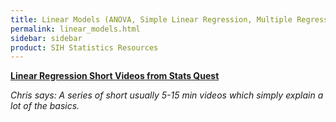 ```yaml
---
title: Linear Models (ANOVA, Simple Linear Regression, Multiple Regression, etc)
permalink: linear_models.html
sidebar: sidebar
product: SIH Statistics Resources
---
```


**[Linear Regression Short Videos from Stats Quest](https://www.youtube.com/playlist?list=PLblh5JKOoLUIzaEkCLIUxQFjPIlapw8nU)**

*Chris says: A series of short usually 5-15 min videos which simply explain a lot of the basics.*


